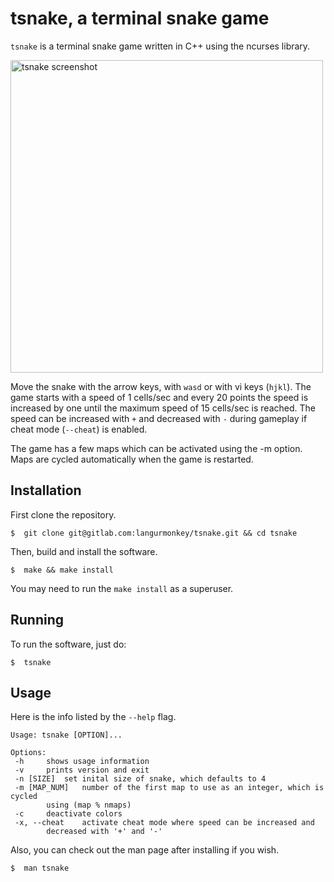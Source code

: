 # tsnake, a terminal snake game

`tsnake` is a terminal snake game written in C++ using the ncurses library.

<img src="https://i.imgur.com/exjW3td.jpg" alt="tsnake screenshot" width="500" />

Move the snake with the arrow keys, with `wasd` or with vi keys (`hjkl`).
The game starts with a speed of 1 cells/sec and every 20 points the speed
is increased by one until the maximum speed of 15 cells/sec is reached.
The speed can be increased with `+` and decreased with `-` during gameplay if
cheat mode (`--cheat`) is enabled.

The game has a few maps which can be activated using the -m option.
Maps are cycled automatically when the game is restarted.

## Installation

First clone the repository.

```
$  git clone git@gitlab.com:langurmonkey/tsnake.git && cd tsnake
```

Then, build and install the software.

```
$  make && make install
```

You may need to run the `make install` as a superuser.

## Running

To run the software, just do:

```
$  tsnake
```

## Usage

Here is the info listed by the `--help` flag.

```
Usage: tsnake [OPTION]...

Options:
 -h		shows usage information
 -v		prints version and exit
 -n [SIZE]	set inital size of snake, which defaults to 4
 -m [MAP_NUM]	number of the first map to use as an integer, which is cycled
		using (map % nmaps)
 -c		deactivate colors
 -x, --cheat	activate cheat mode where speed can be increased and
		decreased with '+' and '-'
```

Also, you can check out the man page after installing if you wish.

```
$  man tsnake
```
